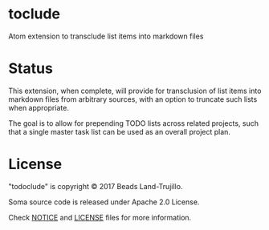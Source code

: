 toclude
=======

Atom extension to transclude list items into markdown files

Status
======

This extension, when complete, will provide for transclusion of list items into markdown files from arbitrary sources, with an option to truncate such lists when appropriate.

The goal is to allow for prepending TODO lists across related projects, such that a single master task list can be used as an overall project plan.

License
=======

"todoclude" is copyright © 2017 Beads Land-Trujillo.

Soma source code is released under Apache 2.0 License.

Check [NOTICE](NOTICE.md) and [LICENSE](LICENSE.md) files for more information.
